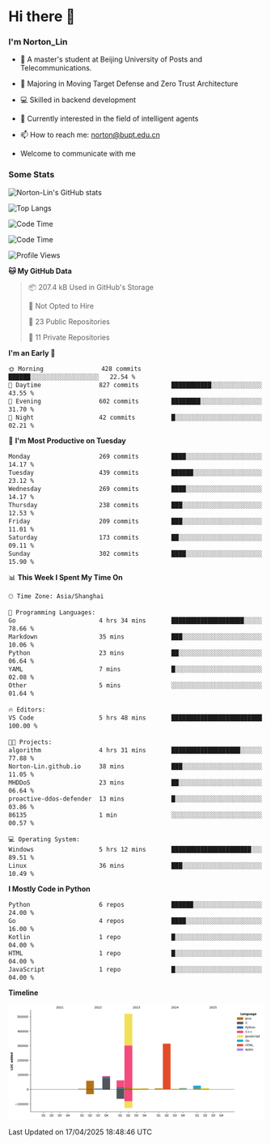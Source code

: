 
# Hi there 👋

### I'm Norton_Lin
- 🏫 A master's student at Beijing University of Posts and Telecommunications.
- 🌱 Majoring in Moving Target Defense and Zero Trust Architecture
- 💻 Skilled in backend development
- 🤖 Currently interested in the field of intelligent agents
- 📫 How to reach me: [norton@bupt.edu.cn](mailto:norton@bupt.edu.cn)

- Welcome to communicate with me

### Some Stats
![Norton-Lin's GitHub stats](https://github-readme-stats.vercel.app/api?username=Norton-Lin&count_private=true&show_icons=true&theme=radical)

![Top Langs](https://github-readme-stats.vercel.app/api/top-langs/?username=Norton-Lin&langs_count=10&layout=compact)

![Code Time](https://github-readme-stats.vercel.app/api/wakatime?username=Norton_Lin)

<!--START_SECTION:waka-->
![Code Time](http://img.shields.io/badge/Code%20Time-953%20hrs%2017%20mins-blue)

![Profile Views](http://img.shields.io/badge/Profile%20Views-10-blue)

**🐱 My GitHub Data** 

> 📦 207.4 kB Used in GitHub's Storage 
 > 
> 🚫 Not Opted to Hire
 > 
> 📜 23 Public Repositories 
 > 
> 🔑 11 Private Repositories 
 > 
**I'm an Early 🐤** 

```text
🌞 Morning                428 commits         ██████░░░░░░░░░░░░░░░░░░░   22.54 % 
🌆 Daytime                827 commits         ███████████░░░░░░░░░░░░░░   43.55 % 
🌃 Evening                602 commits         ████████░░░░░░░░░░░░░░░░░   31.70 % 
🌙 Night                  42 commits          █░░░░░░░░░░░░░░░░░░░░░░░░   02.21 % 
```
📅 **I'm Most Productive on Tuesday** 

```text
Monday                   269 commits         ████░░░░░░░░░░░░░░░░░░░░░   14.17 % 
Tuesday                  439 commits         ██████░░░░░░░░░░░░░░░░░░░   23.12 % 
Wednesday                269 commits         ████░░░░░░░░░░░░░░░░░░░░░   14.17 % 
Thursday                 238 commits         ███░░░░░░░░░░░░░░░░░░░░░░   12.53 % 
Friday                   209 commits         ███░░░░░░░░░░░░░░░░░░░░░░   11.01 % 
Saturday                 173 commits         ██░░░░░░░░░░░░░░░░░░░░░░░   09.11 % 
Sunday                   302 commits         ████░░░░░░░░░░░░░░░░░░░░░   15.90 % 
```


📊 **This Week I Spent My Time On** 

```text
🕑︎ Time Zone: Asia/Shanghai

💬 Programming Languages: 
Go                       4 hrs 34 mins       ████████████████████░░░░░   78.66 % 
Markdown                 35 mins             ███░░░░░░░░░░░░░░░░░░░░░░   10.06 % 
Python                   23 mins             ██░░░░░░░░░░░░░░░░░░░░░░░   06.64 % 
YAML                     7 mins              █░░░░░░░░░░░░░░░░░░░░░░░░   02.08 % 
Other                    5 mins              ░░░░░░░░░░░░░░░░░░░░░░░░░   01.64 % 

🔥 Editors: 
VS Code                  5 hrs 48 mins       █████████████████████████   100.00 % 

🐱‍💻 Projects: 
algorithm                4 hrs 31 mins       ███████████████████░░░░░░   77.88 % 
Norton-Lin.github.io     38 mins             ███░░░░░░░░░░░░░░░░░░░░░░   11.05 % 
MHDDoS                   23 mins             ██░░░░░░░░░░░░░░░░░░░░░░░   06.64 % 
proactive-ddos-defender  13 mins             █░░░░░░░░░░░░░░░░░░░░░░░░   03.86 % 
86135                    1 min               ░░░░░░░░░░░░░░░░░░░░░░░░░   00.57 % 

💻 Operating System: 
Windows                  5 hrs 12 mins       ██████████████████████░░░   89.51 % 
Linux                    36 mins             ███░░░░░░░░░░░░░░░░░░░░░░   10.49 % 
```

**I Mostly Code in Python** 

```text
Python                   6 repos             ██████░░░░░░░░░░░░░░░░░░░   24.00 % 
Go                       4 repos             ████░░░░░░░░░░░░░░░░░░░░░   16.00 % 
Kotlin                   1 repo              █░░░░░░░░░░░░░░░░░░░░░░░░   04.00 % 
HTML                     1 repo              █░░░░░░░░░░░░░░░░░░░░░░░░   04.00 % 
JavaScript               1 repo              █░░░░░░░░░░░░░░░░░░░░░░░░   04.00 % 
```



**Timeline**

![Lines of Code chart](https://raw.githubusercontent.com/Norton-Lin/Norton-Lin/main/assets/bar_graph.png)


 Last Updated on 17/04/2025 18:48:46 UTC
<!--END_SECTION:waka-->
